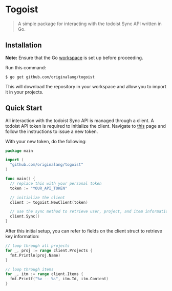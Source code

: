 # Togoist

> A simple package for interacting with the todoist Sync API written in Go.

## Installation

**Note:** Ensure that the Go [workspace](https://golang.org/doc/code.html#Workspaces) is set up before proceeding.

Run this command:

```
$ go get github.com/originalang/togoist
```
This will download the repository in your workspace and allow you to import it in your projects.

## Quick Start

All interaction with the todoist Sync API is managed through a client. A todoist API token is required to initialize the client. Navigate to [this](https://todoist.com/prefs/integrations) page and follow the instructions to issue a new token. 

With your new token, do the following:

```go
package main

import (
  "github.com/originalang/togoist"
)

func main() {
  // replace this with your personal token
  token := "YOUR_API_TOKEN"

  // initialize the client
  client := togoist.NewClient(token)

  // use the sync method to retrieve user, project, and item information
  client.Sync()
}
```

After this initial setup, you can refer to fields on the client struct to retrieve key information:

```go
// loop through all projects
for _, proj := range client.Projects {
  fmt.Println(proj.Name)
}

// loop through items
for _, itm := range client.Items {
  fmt.Printf("%v -- %s", itm.Id, itm.Content)
}
```
